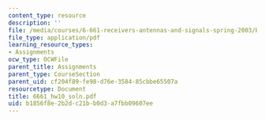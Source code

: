 ```yaml
---
content_type: resource
description: ''
file: /media/courses/6-661-receivers-antennas-and-signals-spring-2003/b1856f8e2b2dc21bb0d3a7fbb09607ee_6661_hw10_soln.pdf
file_type: application/pdf
learning_resource_types:
- Assignments
ocw_type: OCWFile
parent_title: Assignments
parent_type: CourseSection
parent_uid: cf204f89-fe98-d76e-3584-85cbbe65507a
resourcetype: Document
title: 6661_hw10_soln.pdf
uid: b1856f8e-2b2d-c21b-b0d3-a7fbb09607ee
---
```


